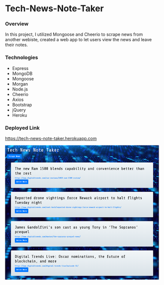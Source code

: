 # Tech-News-Note-Taker

### Overview

In this project, I utilized Mongoose and Cheerio to scrape news from another webiste, created a web app to let users view the news and leave their notes.

### Technologies

* Express
* MongoDB
* Mongoose
* Morgan
* Node.js
* Cheerio
* Axios
* Bootstrap
* jQuery
* Heroku

### Deployed Link

https://tech-news-note-taker.herokuapp.com

![Drink-Da-Drink](public/technews.png)
